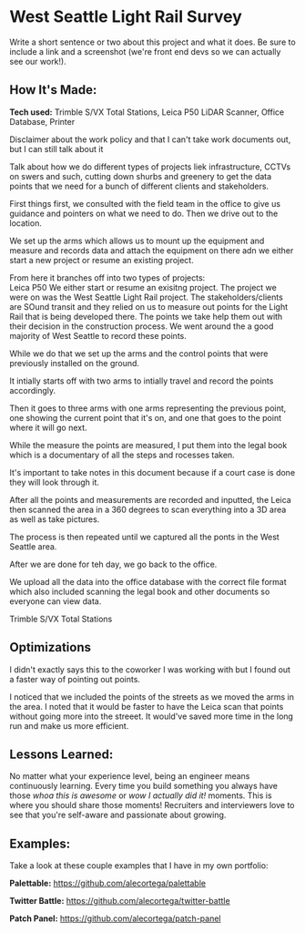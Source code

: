# West Seattle Light Rail Survey
Write a short sentence or two about this project and what it does. Be sure to include a link and a screenshot (we're front end devs so we can actually see our work!).



## How It's Made:

**Tech used:** Trimble S/VX Total Stations, Leica P50 LiDAR Scanner, Office Database, Printer

Disclaimer about the work policy and that I can't take work documents out, but I can still talk about it

Talk about how we do different types of projects liek infrastructure, CCTVs on swers and such, cutting down shurbs and greenery to get the data points that we need for a bunch of different clients and stakeholders.

First things first, we consulted with the field team in the office to give us guidance and pointers on what we need to do. Then we drive out to the location.

We set up the arms which allows us to mount up the equipment and measure and records data and attach the equipment on there adn we either start a new project or resume an existing project.

From here it branches off into two types of projects:
<br>
Leica P50
We either start or resume an exisitng project.
The project we were on was the West Seattle Light Rail project. The stakeholders/clients are SOund transit and they relied on us to measure out points for the Light Rail that is being developed there. The points we take help them out with their decision in the construction process. We went around the a good majority of West Seattle to record these points.

While we do that we set up the arms  and the control points that were previously installed on the ground. 

It intially starts off with two arms to intially travel and record the points accordingly. 

Then it goes to three arms with one arms representing the previous point, one showing the current point that it's on, and one that goes to the point where it will go next. 

While the measure the points are measured, I put them into the legal book which is a documentary of all the steps and rocesses taken. 

It's important to take notes in this document because if a court case is done they will look through it. 

After all the points and measurements are recorded and inputted, the Leica then scanned the area in a 360 degrees to scan everything into a 3D area as well as take pictures.

The process is then repeated until we captured all the ponts in the West Seattle area.

After we are done for teh day, we go back to the office.

We upload all the data into the office database with the correct file format which also included scanning the legal book and other documents so everyone can view data.


Trimble S/VX Total Stations




## Optimizations

I didn't exactly says this to the coworker I was working with but I found out a faster way of pointing out points.

I noticed that we included the points of the streets as we moved the arms in the area. I noted that it would be faster to have the Leica scan that points without going more into the streeet. It would've saved more time in the long run and make us more efficient.

## Lessons Learned:

No matter what your experience level, being an engineer means continuously learning. Every time you build something you always have those *whoa this is awesome* or *wow I actually did it!* moments. This is where you should share those moments! Recruiters and interviewers love to see that you're self-aware and passionate about growing.

## Examples:
Take a look at these couple examples that I have in my own portfolio:

**Palettable:** https://github.com/alecortega/palettable

**Twitter Battle:** https://github.com/alecortega/twitter-battle

**Patch Panel:** https://github.com/alecortega/patch-panel
